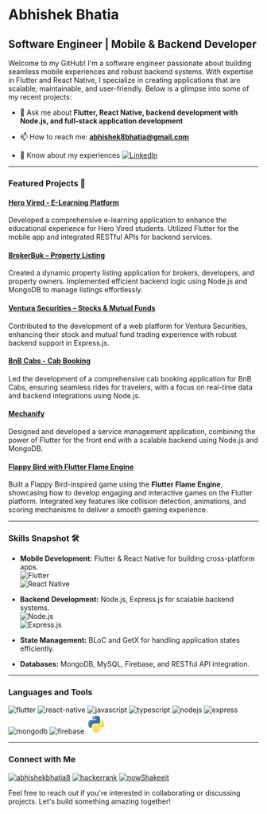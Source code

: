 # Abhishek Bhatia  

## Software Engineer | Mobile & Backend Developer  

Welcome to my GitHub! I'm a software engineer passionate about building seamless mobile experiences and robust backend systems. With expertise in Flutter and React Native, I specialize in creating applications that are scalable, maintainable, and user-friendly. Below is a glimpse into some of my recent projects:  

- 💬 Ask me about **Flutter, React Native, backend development with Node.js, and full-stack application development**  

- 📫 How to reach me: **abhishek8bhatia@gmail.com**  

- 📄 Know about my experiences [![LinkedIn](https://img.shields.io/badge/LinkedIn-Abhishek%20Bhatia-blue?style=flat-square&logo=linkedin)](https://www.linkedin.com/in/abhishekbhatia8/)  

---

### Featured Projects 🚀  

#### [Hero Vired - E-Learning Platform](https://play.google.com/store/apps/details?id=com.herov.lms&hl=en_IN&gl=US)  
Developed a comprehensive e-learning application to enhance the educational experience for Hero Vired students. Utilized Flutter for the mobile app and integrated RESTful APIs for backend services.  

#### [BrokerBuk – Property Listing](https://play.google.com/store/apps/details?id=com.brokerbuk.app&hl=en)  
Created a dynamic property listing application for brokers, developers, and property owners. Implemented efficient backend logic using Node.js and MongoDB to manage listings effortlessly.  

#### [Ventura Securities – Stocks & Mutual Funds](https://www.venturasecurities.com/)  
Contributed to the development of a web platform for Ventura Securities, enhancing their stock and mutual fund trading experience with robust backend support in Express.js.  

#### [BnB Cabs - Cab Booking](https://play.google.com/store/apps/details?id=co.boldandbeautiful.rider)  
Led the development of a comprehensive cab booking application for BnB Cabs, ensuring seamless rides for travelers, with a focus on real-time data and backend integrations using Node.js.  

#### [Mechanify](https://play.google.com/store/apps/details?id=com.mechanifyservices&pli=1)  
Designed and developed a service management application, combining the power of Flutter for the front end with a scalable backend using Node.js and MongoDB.  

#### [Flappy Bird with Flutter Flame Engine](https://www.linkedin.com/feed/update/urn:li:activity:7246877817542483968/)  
Built a Flappy Bird-inspired game using the **Flutter Flame Engine**, showcasing how to develop engaging and interactive games on the Flutter platform. Integrated key features like collision detection, animations, and scoring mechanisms to deliver a smooth gaming experience.  

---

### Skills Snapshot 🛠️  

- **Mobile Development:** Flutter & React Native for building cross-platform apps.  
  ![Flutter](https://img.shields.io/badge/Flutter-%2302569B.svg?style=flat-square&logo=flutter&logoColor=white)  
  ![React Native](https://img.shields.io/badge/React%20Native-%2320232a.svg?style=flat-square&logo=react&logoColor=%2361DAFB)  

- **Backend Development:** Node.js, Express.js for scalable backend systems.  
  ![Node.js](https://img.shields.io/badge/Node.js-%2343853D.svg?style=flat-square&logo=node.js&logoColor=white)  
  ![Express.js](https://img.shields.io/badge/Express.js-%2343853D.svg?style=flat-square&logo=express&logoColor=white)  

- **State Management:** BLoC and GetX for handling application states efficiently.  

- **Databases:** MongoDB, MySQL, Firebase, and RESTful API integration.  

---

### Languages and Tools  

<p align="left">  
  <img src="https://www.vectorlogo.zone/logos/flutterio/flutterio-icon.svg" alt="flutter" width="40" height="40"/>  
  <img src="https://www.vectorlogo.zone/logos/reactjs/reactjs-icon.svg" alt="react-native" width="40" height="40"/>  
  <img src="https://img.icons8.com/color/48/000000/javascript.png" alt="javascript" width="40" height="40"/>  
  <img src="https://img.icons8.com/color/48/000000/typescript.png" alt="typescript" width="40" height="40"/>  
  <img src="https://www.vectorlogo.zone/logos/nodejs/nodejs-horizontal.svg" alt="nodejs" height="40"/>  
  <img src="https://www.vectorlogo.zone/logos/expressjs/expressjs-ar21.svg" alt="express" height="40"/>  
  <img src="https://www.vectorlogo.zone/logos/mongodb/mongodb-icon.svg" alt="mongodb" width="40" height="40"/>  
  <img src="https://www.vectorlogo.zone/logos/firebase/firebase-icon.svg" alt="firebase" width="40" height="40"/>  
  <img src="https://raw.githubusercontent.com/devicons/devicon/master/icons/python/python-original.svg" alt="python" width="40" height="40"/>  
</p>  


---

### Connect with Me  

<p align="left">  
  <a href="https://www.linkedin.com/in/abhishekbhatia8/" target="blank"><img align="center" src="https://img.icons8.com/fluent/96/000000/linkedin.png" alt="abhishekbhatia8" height="40" width="40" /></a>  
  <a href="https://www.hackerrank.com/profile/abhibhatia2000" target="blank"><img align="center" src="https://img.icons8.com/windows/96/ffffff/hackerrank.png" alt="hackerrank" height="40" width="40" /></a>  
  <a href="https://twitter.com/nowShakeeit" target="blank"><img align="center" src="https://img.icons8.com/fluent/96/000000/twitter.png" alt="nowShakeeit" height="40" width="40"/></a>  
</p>  

Feel free to reach out if you're interested in collaborating or discussing projects. Let's build something amazing together!  
